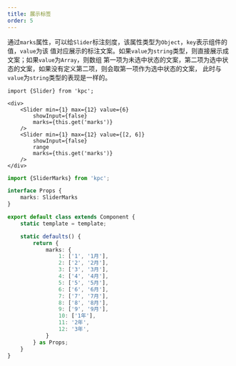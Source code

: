 ```yaml
---
title: 展示标签
order: 5
---
```


通过`marks`属性，可以给`Slider`标注刻度，该属性类型为`Object`，`key`表示组件的值，`value`为该
值对应展示的标注文案。如果`value`为`string`类型，则直接展示成文案；如果`value`为`Array`，则数组
第一项为未选中状态的文案，第二项为选中状态的文案，如果没有定义第二项，则会取第一项作为选中状态的文案，
此时与`value`为`string`类型的表现是一样的。

```vdt
import {Slider} from 'kpc';

<div>
    <Slider min={1} max={12} value={6} 
        showInput={false}
        marks={this.get('marks')}
    />
    <Slider min={1} max={12} value={[2, 6]} 
        showInput={false}
        range
        marks={this.get('marks')}
    />
</div>
```

```ts
import {SliderMarks} from 'kpc';

interface Props {
    marks: SliderMarks
}

export default class extends Component {
    static template = template;

    static defaults() {
        return {
            marks: {
                1: ['1', '1月'],
                2: ['2', '2月'],
                3: ['3', '3月'],
                4: ['4', '4月'],
                5: ['5', '5月'],
                6: ['6', '6月'],
                7: ['7', '7月'],
                8: ['8', '8月'],
                9: ['9', '9月'],
                10: ['1年'],
                11: '2年',
                12: '3年',
            }
        } as Props;
    }
}
```
